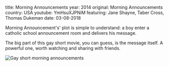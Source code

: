 title: Morning Announcements
year: 2014
original: Morning Announcements
country: USA
youtube: YmHsuXJPNiM
featuring:  Jane Shayne, Taber Cross, Thomas Dukeman
date: 03-08-2018

Morning Announcement's' plot is simple to understand: a boy enter a catholic school announcement room and delivers his message.

The big part of this gay short movie, you can guess, is the message itself. A powerful one, worth watching and sharing with friends.

![Gay short morning announcements](https://s-media-cache-ak0.pinimg.com/originals/94/f2/9d/94f29da0730e86de0826cd104c8857ea.jpg)